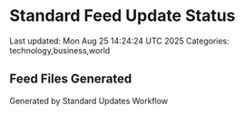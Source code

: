 # Standard Feed Update Status
Last updated: Mon Aug 25 14:24:24 UTC 2025
Categories: technology,business,world

## Feed Files Generated

Generated by Standard Updates Workflow

